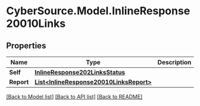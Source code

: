 # CyberSource.Model.InlineResponse20010Links
## Properties

Name | Type | Description | Notes
------------ | ------------- | ------------- | -------------
**Self** | [**InlineResponse202LinksStatus**](InlineResponse202LinksStatus.md) |  | [optional] 
**Report** | [**List&lt;InlineResponse20010LinksReport&gt;**](InlineResponse20010LinksReport.md) |  | [optional] 

[[Back to Model list]](../README.md#documentation-for-models) [[Back to API list]](../README.md#documentation-for-api-endpoints) [[Back to README]](../README.md)

